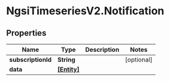 # NgsiTimeseriesV2.Notification

## Properties

| Name               | Type                      | Description | Notes      |
| ------------------ | ------------------------- | ----------- | ---------- |
| **subscriptionId** | **String**                |             | [optional] |
| **data**           | [**[Entity]**](Entity.md) |             |
